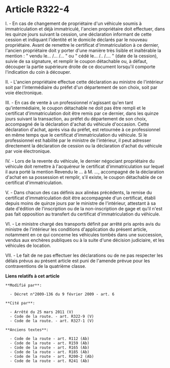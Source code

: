 # Article R322-4

I. - En cas de changement de propriétaire d'un véhicule soumis à immatriculation et déjà immatriculé, l'ancien propriétaire
doit effectuer, dans les quinze jours suivant la cession, une déclaration informant de cette cession et indiquant l'identité
et le domicile déclarés par le nouveau propriétaire. Avant de remettre le certificat d'immatriculation à ce dernier, l'ancien
propriétaire doit y porter d'une manière très lisible et inaltérable la mention : " vendu le... /... /... " ou " cédé
le... /.. /.... " (date de la cession), suivie de sa signature, et remplir le coupon détachable ou, à défaut, découper la
partie supérieure droite de ce document lorsqu'il comporte l'indication du coin à découper.

II. - L'ancien propriétaire effectue cette déclaration au ministre de l'intérieur soit par l'intermédiaire du préfet d'un
département de son choix, soit par voie électronique. 

III. - En cas de vente à un professionnel n'agissant qu'en tant qu'intermédiaire, le coupon détachable ne doit pas être
rempli et le certificat d'immatriculation doit être remis par ce dernier, dans les quinze jours suivant la transaction, au
préfet du département de son choix, accompagné de la déclaration d'achat du véhicule d'occasion. Cette déclaration d'achat,
après visa du préfet, est retournée à ce professionnel en même temps que le certificat d'immatriculation du véhicule. Si le
professionnel est habilité par le ministre de l'intérieur, il peut adresser directement la déclaration de cession ou la
déclaration d'achat du véhicule par voie électronique. 

IV. - Lors de la revente du véhicule, le dernier négociant propriétaire du véhicule doit remettre à l'acquéreur le certificat
d'immatriculation sur lequel il aura porté la mention Revendu le ... à M. ..., accompagné de la déclaration d'achat en sa
possession et remplir, s'il existe, le coupon détachable de ce certificat d'immatriculation.

V. - Dans chacun des cas définis aux alinéas précédents, la remise du certificat d'immatriculation doit être accompagnée d'un
certificat, établi depuis moins de quinze jours par le ministre de l'intérieur, attestant à sa date d'édition de
l'inscription ou de la non-inscription de gage et qu'il n'est pas fait opposition au transfert du certificat
d'immatriculation du véhicule.

VI. - Le ministre chargé des transports définit par arrêté pris après avis du ministre de l'intérieur les conditions
d'application du présent article, notamment en ce qui concerne les véhicules tombés dans une succession, vendus aux enchères
publiques ou à la suite d'une décision judiciaire, et les véhicules de location.

VII. - Le fait de ne pas effectuer les déclarations ou de ne pas respecter les délais prévus au présent article est puni de
l'amende prévue pour les contraventions de la quatrième classe.

**Liens relatifs à cet article**

	**Modifié par**:

	  - Décret n°2009-136 du 9 février 2009 - art. 6

	**Cité par**:

	  - Arrêté du 25 mars 2011 (V)
	  - Code de la route. - art. R322-9 (V)
	  - Code de la route. - art. R327-1 (V)

	**Anciens textes**:

	  - Code de la route - art. R112 (Ab)
	  - Code de la route - art. R159 (Ab)
	  - Code de la route - art. R165 (Ab)
	  - Code de la route - art. R185 (Ab)
	  - Code de la route - art. R200-2 (Ab)
	  - Code de la route - art. R241 (Ab)
